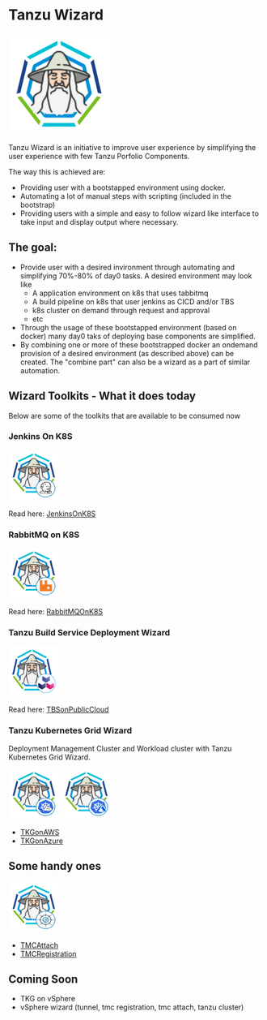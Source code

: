 # Tanzu Wizard


<img src="images/logo-tanzuwizard.png" alt="Tanzu Wizard" width=200 height=200/> 


Tanzu Wizard is an initiative to improve user experience by simplifying the user experience with few Tanzu Porfolio Components.

The way this is achieved are:
- Providing user with a bootstapped environment using docker.
- Automating a lot of manual steps with scripting (included in the bootstrap)
- Providing users with a simple and easy to follow wizard like interface to take input and display output where necessary.


## The goal:
- Provide user with a desired invironment through automating and simplifying 70%-80% of day0 tasks. A desired environment may look like
    - A application environment on k8s that uses tabbitmq
    - A build pipeline on k8s that user jenkins as CICD and/or TBS
    - k8s cluster on demand through request and approval
    - etc
- Through the usage of these bootstapped environment (based on docker) many day0 taks of deploying base components are simplified.
- By combining one or more of these bootstrapped docker an ondemand provision of a desired environment (as described above) can be created. The "combine part" can also be a wizard as a part of similar automation.



## Wizard Toolkits - What it does today

Below are some of the toolkits that are available to be consumed now

### Jenkins On K8S


<img src="images/logo-jenkinsonk8s.png" alt="Jenkins on K8S Wizard" width=100 height=100/>

Read here: [JenkinsOnK8S](https://github.com/alinahid477/jenkinsonk8s)


### RabbitMQ on K8S

<img src="images/logo-rabbitmqonk8s.png" alt="RabbitMQ on K8S Wizard" width=100 height=100/>

Read here: [RabbitMQOnK8S](https://github.com/alinahid477/rabbitmqonk8s)


### Tanzu Build Service Deployment Wizard

<img src="images/logo-tbsonpubliccloud.png" alt="Tanzu Build Service Wizard" width=100 height=100/>

Read here: [TBSonPublicCloud](https://github.com/alinahid477/tbsonpubliccloud)


### Tanzu Kubernetes Grid Wizard

Deployment Management Cluster and Workload cluster with Tanzu Kubernetes Grid Wizard.

<img src="images/logo-tkgonaws.png" alt="TKG on AWS Wizard" width=100 height=100/>                 <img src="images/logo-tkgonazure.png" alt="TKG on Azure Wizard" width=100 height=100/>



- [TKGonAWS](https://github.com/alinahid477/tkgonaws)
- [TKGonAzure](https://github.com/alinahid477/tkgonazure)


## Some handy ones

<img src="images/logo-tmcwizard.png" alt="TMC Wizard" width=100 height=100/>


- [TMCAttach](https://github.com/alinahid477/tmc-attach)
- [TMCRegistration](https://github.com/alinahid477/tmc-registration)


## Coming Soon

- TKG on vSphere
- vSphere wizard (tunnel, tmc registration, tmc attach, tanzu cluster)

